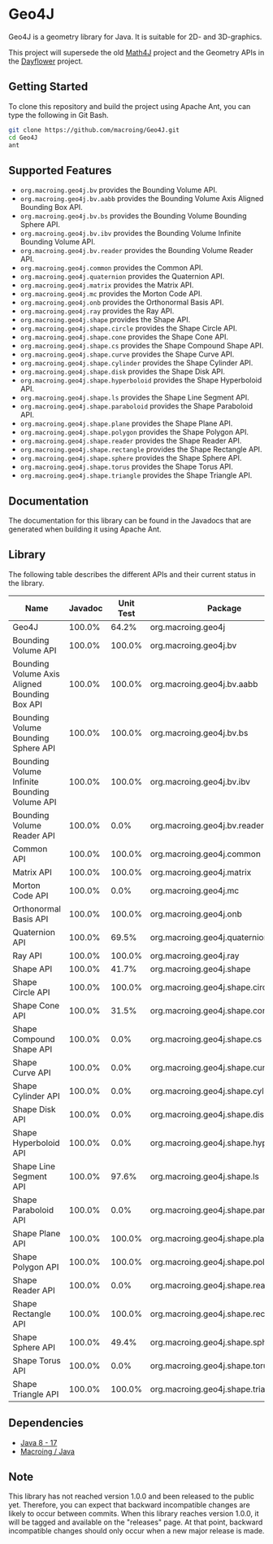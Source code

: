 Geo4J
=====
Geo4J is a geometry library for Java. It is suitable for 2D- and 3D-graphics.

This project will supersede the old [Math4J](https://github.com/macroing/Math4J) project and the Geometry APIs in the [Dayflower](https://github.com/macroing/Dayflower) project.

Getting Started
---------------
To clone this repository and build the project using Apache Ant, you can type the following in Git Bash.

```bash
git clone https://github.com/macroing/Geo4J.git
cd Geo4J
ant
```

Supported Features
------------------
 - `org.macroing.geo4j.bv` provides the Bounding Volume API.
 - `org.macroing.geo4j.bv.aabb` provides the Bounding Volume Axis Aligned Bounding Box API.
 - `org.macroing.geo4j.bv.bs` provides the Bounding Volume Bounding Sphere API.
 - `org.macroing.geo4j.bv.ibv` provides the Bounding Volume Infinite Bounding Volume API.
 - `org.macroing.geo4j.bv.reader` provides the Bounding Volume Reader API.
 - `org.macroing.geo4j.common` provides the Common API.
 - `org.macroing.geo4j.quaternion` provides the Quaternion API.
 - `org.macroing.geo4j.matrix` provides the Matrix API.
 - `org.macroing.geo4j.mc` provides the Morton Code API.
 - `org.macroing.geo4j.onb` provides the Orthonormal Basis API.
 - `org.macroing.geo4j.ray` provides the Ray API.
 - `org.macroing.geo4j.shape` provides the Shape API.
 - `org.macroing.geo4j.shape.circle` provides the Shape Circle API.
 - `org.macroing.geo4j.shape.cone` provides the Shape Cone API.
 - `org.macroing.geo4j.shape.cs` provides the Shape Compound Shape API.
 - `org.macroing.geo4j.shape.curve` provides the Shape Curve API.
 - `org.macroing.geo4j.shape.cylinder` provides the Shape Cylinder API.
 - `org.macroing.geo4j.shape.disk` provides the Shape Disk API.
 - `org.macroing.geo4j.shape.hyperboloid` provides the Shape Hyperboloid API.
 - `org.macroing.geo4j.shape.ls` provides the Shape Line Segment API.
 - `org.macroing.geo4j.shape.paraboloid` provides the Shape Paraboloid API.
 - `org.macroing.geo4j.shape.plane` provides the Shape Plane API.
 - `org.macroing.geo4j.shape.polygon` provides the Shape Polygon API.
 - `org.macroing.geo4j.shape.reader` provides the Shape Reader API.
 - `org.macroing.geo4j.shape.rectangle` provides the Shape Rectangle API.
 - `org.macroing.geo4j.shape.sphere` provides the Shape Sphere API.
 - `org.macroing.geo4j.shape.torus` provides the Shape Torus API.
 - `org.macroing.geo4j.shape.triangle` provides the Shape Triangle API.

Documentation
-------------
The documentation for this library can be found in the Javadocs that are generated when building it using Apache Ant.

Library
-------
The following table describes the different APIs and their current status in the library.

| Name                                          | Javadoc | Unit Test | Package                              |
| --------------------------------------------- | ------- | --------- | ------------------------------------ |
| Geo4J                                         | 100.0%  |  64.2%    | org.macroing.geo4j                   |
| Bounding Volume API                           | 100.0%  | 100.0%    | org.macroing.geo4j.bv                |
| Bounding Volume Axis Aligned Bounding Box API | 100.0%  | 100.0%    | org.macroing.geo4j.bv.aabb           |
| Bounding Volume Bounding Sphere API           | 100.0%  | 100.0%    | org.macroing.geo4j.bv.bs             |
| Bounding Volume Infinite Bounding Volume API  | 100.0%  | 100.0%    | org.macroing.geo4j.bv.ibv            |
| Bounding Volume Reader API                    | 100.0%  |   0.0%    | org.macroing.geo4j.bv.reader         |
| Common API                                    | 100.0%  | 100.0%    | org.macroing.geo4j.common            |
| Matrix API                                    | 100.0%  | 100.0%    | org.macroing.geo4j.matrix            |
| Morton Code API                               | 100.0%  |   0.0%    | org.macroing.geo4j.mc                |
| Orthonormal Basis API                         | 100.0%  | 100.0%    | org.macroing.geo4j.onb               |
| Quaternion API                                | 100.0%  |  69.5%    | org.macroing.geo4j.quaternion        |
| Ray API                                       | 100.0%  | 100.0%    | org.macroing.geo4j.ray               |
| Shape API                                     | 100.0%  |  41.7%    | org.macroing.geo4j.shape             |
| Shape Circle API                              | 100.0%  | 100.0%    | org.macroing.geo4j.shape.circle      |
| Shape Cone API                                | 100.0%  |  31.5%    | org.macroing.geo4j.shape.cone        |
| Shape Compound Shape API                      | 100.0%  |   0.0%    | org.macroing.geo4j.shape.cs          |
| Shape Curve API                               | 100.0%  |   0.0%    | org.macroing.geo4j.shape.curve       |
| Shape Cylinder API                            | 100.0%  |   0.0%    | org.macroing.geo4j.shape.cylinder    |
| Shape Disk API                                | 100.0%  |   0.0%    | org.macroing.geo4j.shape.disk        |
| Shape Hyperboloid API                         | 100.0%  |   0.0%    | org.macroing.geo4j.shape.hyperboloid |
| Shape Line Segment API                        | 100.0%  |  97.6%    | org.macroing.geo4j.shape.ls          |
| Shape Paraboloid API                          | 100.0%  |   0.0%    | org.macroing.geo4j.shape.paraboloid  |
| Shape Plane API                               | 100.0%  | 100.0%    | org.macroing.geo4j.shape.plane       |
| Shape Polygon API                             | 100.0%  | 100.0%    | org.macroing.geo4j.shape.polygon     |
| Shape Reader API                              | 100.0%  |   0.0%    | org.macroing.geo4j.shape.reader      |
| Shape Rectangle API                           | 100.0%  | 100.0%    | org.macroing.geo4j.shape.rectangle   |
| Shape Sphere API                              | 100.0%  |  49.4%    | org.macroing.geo4j.shape.sphere      |
| Shape Torus API                               | 100.0%  |   0.0%    | org.macroing.geo4j.shape.torus       |
| Shape Triangle API                            | 100.0%  | 100.0%    | org.macroing.geo4j.shape.triangle    |

Dependencies
------------
 - [Java 8 - 17](http://www.java.com)
 - [Macroing / Java](https://github.com/macroing/Java)

Note
----
This library has not reached version 1.0.0 and been released to the public yet. Therefore, you can expect that backward incompatible changes are likely to occur between commits. When this library reaches version 1.0.0, it will be tagged and available on the "releases" page. At that point, backward incompatible changes should only occur when a new major release is made.
